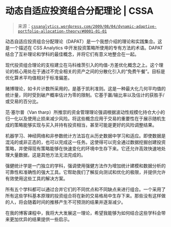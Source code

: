 <!--yml

分类：未分类

日期：2024-05-12 18:52:20

-->

# 动态自适应投资组合分配理论 | CSSA

> 来源：[`cssanalytics.wordpress.com/2009/08/04/dynamic-adaptive-portfolio-allocation-theory/#0001-01-01`](https://cssanalytics.wordpress.com/2009/08/04/dynamic-adaptive-portfolio-allocation-theory/#0001-01-01)

动态自适应投资组合分配理论（DAPAT）是一个我想介绍的理论和实践集合。这是一个描述在 CSS Analytics 中开发投资策略所使用的专有方法的术语。DAPAT 结合了互补理论和学科的最佳概念，并将它们有意义地整合在一起。

现代投资组合理论的支柱建立在马科维茨引入的均值-方差优化概念之上。这个理论的核心用处在于通过不完全相关的资产之间的分散化引入的“免费午餐”。目标是优化算术平均值相对于标准偏差。

赌博理论，如卡片计数所采用的，是基于凯利准则。这是一种最大化几何平均值的统计量，同时受到破产概率估计为零的限制。它基于赢/输比率以及估计的获胜手/或交易的百分比。

范·塞尔普（Van tharp）所推崇的资金管理理论强调根据波动性规模化持仓大小的归一化以及使用止损来减少风险。将这些概念应用于交易的重要性在于展示随机生成的策略能够实现与买入并持有投资相当，甚至可能是更好的风险调整结果。

机器学习、神经网络和非参数统计方法旨在从历史数据中学习和适应。即使数据是混沌的或非正态的，也可以完成这一任务。这使得可以完全通过数据挖掘创建投资策略，并使得现有策略能够在快速变化的环境中生存下来。它还允许高效快速地处理大量数据，这是其他方法无法完成的。

强健统计学是一门独立的学科，强调使用强健方法作为增加统计建模和数据分析的可靠性和准确性的强大工具。它帮助我们了解反向测试和优化的极限，并提供允许有效使用这些工具的解决方案。

所有五个学科都可以通过合并它们的不同优点和不同缺点来进行组合。一个采用了所有这些学科基本原理的投资组合将在新的交易格局中生存下来。那些没有这样做的人，将会随着时间的推移产生不可预测的结果并逐渐减少。

在我的博客课程中，我将大大发展这一理论，希望我能够为如何结合这些学科会带来更加优异的结果提供一些启示。
